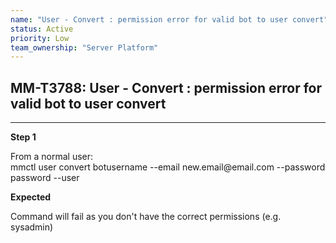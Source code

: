 ```yaml
---
name: "User - Convert : permission error for valid bot to user convert"
status: Active
priority: Low
team_ownership: "Server Platform"
---
```


## MM-T3788: User - Convert : permission error for valid bot to user convert

---

**Step 1**

From a normal user:\
mmctl user convert botusername --email new\.email\@email.com --password password --user

**Expected**

Command will fail as you don't have the correct permissions (e.g. sysadmin)

